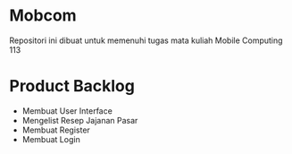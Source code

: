 # Mobcom
Repositori ini dibuat untuk memenuhi tugas mata kuliah Mobile Computing 113

# Product Backlog
* Membuat User Interface
* Mengelist Resep Jajanan Pasar
* Membuat Register
* Membuat Login
